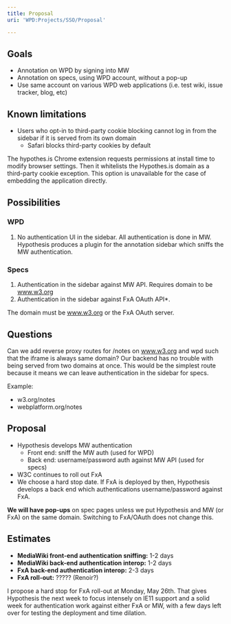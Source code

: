 ```yaml
---
title: Proposal
uri: 'WPD:Projects/SSO/Proposal'

---
```

## <span>Goals</span>

-   Annotation on WPD by signing into MW
-   Annotation on specs, using WPD account, without a pop-up
-   Use same account on various WPD web applications (i.e. test wiki, issue tracker, blog, etc)

## <span>Known limitations</span>

-   Users who opt-in to third-party cookie blocking cannot log in from the sidebar if it is served from its own domain
    -   Safari blocks third-party cookies by default

The hypothes.is Chrome extension requests permissions at install time to modify browser settings. Then it whitelists the Hypothes.is domain as a third-party cookie exception. This option is unavailable for the case of embedding the application directly.

## <span>Possibilities</span>

### <span>WPD</span>

1.  No authentication UI in the sidebar. All authentication is done in MW. Hypothesis produces a plugin for the annotation sidebar which sniffs the MW authentication.

### <span>Specs</span>

1.  Authentication in the sidebar against MW API. Requires domain to be www.w3.org
2.  Authentication in the sidebar against FxA OAuth API\*.

The domain must be www.w3.org or the FxA OAuth server.

## <span>Questions</span>

Can we add reverse proxy routes for /notes on www.w3.org and wpd such that the iframe is always same domain? Our backend has no trouble with being served from two domains at once. This would be the simplest route because it means we can leave authentication in the sidebar for specs.

Example:

-   w3.org/notes
-   webplatform.org/notes

## <span>Proposal</span>

-   Hypothesis develops MW authentication
    -   Front end: sniff the MW auth (used for WPD)
    -   Back end: username/password auth against MW API (used for specs)
-   W3C continues to roll out FxA
-   We choose a hard stop date. If FxA is deployed by then, Hypothesis develops a back end which authentications username/password against FxA.

**We will have pop-ups** on spec pages unless we put Hypothesis and MW (or FxA) on the same domain. Switching to FxA/OAuth does not change this.

## <span>Estimates</span>

-   **MediaWiki front-end authentication sniffing:** 1-2 days
-   **MediaWiki back-end authentication interop:** 1-2 days
-   **FxA back-end authentication interop:** 2-3 days
-   **FxA roll-out:** ????? (Renoir?)

I propose a hard stop for FxA roll-out at Monday, May 26th. That gives Hypothesis the next week to focus intensely on IE11 support and a solid week for authentication work against either FxA or MW, with a few days left over for testing the deployment and time dilation.